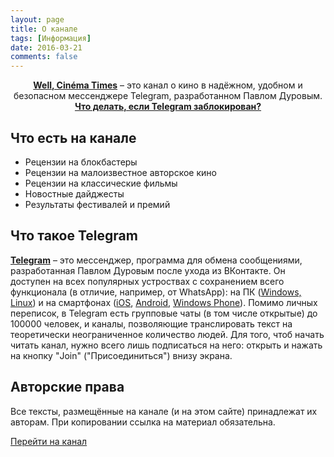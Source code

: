 ```yaml
---
layout: page
title: О канале
tags: [Информация]
date: 2016-03-21
comments: false
---
```

    
<center>
<a href="https://t.me/Anonhownow"><b>Well, Cinéma Times</b></a> – это канал о кино в надёжном, удобном и безопасном мессенджере Telegram, разработанном Павлом Дуровым.
</center>

<center><a href="/about/censorship/"><b>Что делать, если Telegram заблокирован?</b></a></center>



## Что есть на канале
* Рецензии на блокбастеры
* Рецензии на малоизвестное авторское кино
* Рецензии на классические фильмы
* Новостные дайджесты
* Результаты фестивалей и премий


## Что такое Telegram
[**Telegram**](https://telegram.org/) – это мессенджер, программа для обмена сообщениями, разработанная Павлом Дуровым после ухода из ВКонтакте. Он доступен на всех популярных устроствах с сохранением всего функционала (в отличие, например, от WhatsApp): на ПК ([Windows, Linux](https://desktop.telegram.org/)) и на смартфонах ([iOS](https://itunes.apple.com/app/telegram-messenger/id686449807), [Android](https://play.google.com/store/apps/details?id=org.telegram.messenger), [Windows Phone](https://www.microsoft.com/nl-nl/p/telegram-messenger/9wzdncrdzhs0?rtc=1)). Помимо личных переписок, в Telegram есть групповые чаты (в том числе открытые) до 100000 человек, и каналы, позволяющие транслировать текст на теоретически неограниченное количество людей. Для того, чтоб начать читать канал, нужно всего лишь подписаться на него: открыть и нажать на кнопку "Join" ("Присоединиться") внизу экрана.

## Авторские права
Все тексты, размещённые на канале (и на этом сайте) принадлежат их авторам. При копировании ссылка на материал обязательна.
      
<div markdown="0"><a href="https://t.me/Anonhownow" class="btn btn-blue-full">Перейти на канал</a></div>
